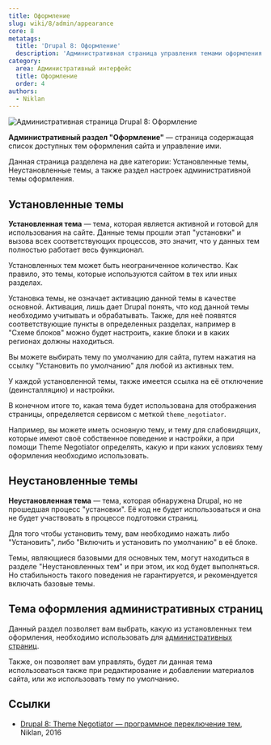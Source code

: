 ```yaml
---
title: Оформление
slug: wiki/8/admin/appearance
core: 8
metatags:
  title: 'Drupal 8: Оформление'
  description: 'Административная страница управления темами оформления сайта.'
category:
  area: Административный интерфейс
  title: Оформление
  order: 4
authors:
  - Niklan
---
```


![Административная страница Drupal 8: Оформление](https://i.imgur.com/yogCm5Z.png)

**Административный раздел "Оформление"** — страница содержащая список доступных тем оформления сайта и управление ими.

Данная страница разделена на две категории: Установленные темы, Неустановленные темы, а также раздел настроек административной темы оформления.

## Установленные темы

**Установленная тема** — тема, которая является активной и готовой для использования на сайте. Данные темы прошли этап "установки" и вызова всех соответствующих процессов, это значит, что у данных тем полностью работает весь функционал.

Установленных тем может быть неограниченное количество. Как правило, это темы, которые используются сайтом в тех или иных разделах.

Установка темы, не означает активацию данной темы в качестве основной. Активация, лишь дает Drupal понять, что код данной темы необходимо учитывать и обрабатывать. Также, для неё появятся соответствующие пункты в определенных разделах, например в "Схеме блоков" можно будет настроить, какие блоки и в каких регионах должны находиться.

Вы можете выбирать тему по умолчанию для сайта, путем нажатия на ссылку "Установить по умолчанию" для любой из активных тем.

У каждой установленной темы, также имеется ссылка на её отключение (деинсталляцию) и настройки.

<Aside>

В конечном итоге то, какая тема будет использована для отображения страницы, определяется сервисом с меткой `theme_negotiator`.

Например, вы можете иметь основную тему, и тему для слабовидящих, которые имеют своё собственное поведение и настройки, а при помощи Theme Negotiator определять, какую и при каких условиях тему оформления необходимо использовать.

</Aside>

## Неустановленные темы

**Неустановленная тема** — тема, которая обнаружена Drupal, но не прошедшая процесс "установки". Её код не будет использоваться и она не будет участвовать в процессе подготовки страниц.

Для того чтобы установить тему, вам необходимо нажать либо "Установить", либо "Включить и установить по умолчанию" в её блоке.

Темы, являющиеся базовыми для основных тем, могут находиться в разделе "Неустановленных тем" и при этом, их код будет выполняться. Но стабильность такого поведения не гарантируется, и рекомендуется включать базовые темы.

## Тема оформления административных страниц

Данный раздел позволяет вам выбрать, какую из установленных тем оформления, необходимо использовать для [административных страниц](../index.md).

Также, он позволяет вам управлять, будет ли данная тема использоваться также при редактирование и добавлении материалов сайта, или же использовать тему по умолчанию.

## Ссылки

- [Drupal 8: Theme Negotiator — программное переключение тем](https://niklan.net/blog/126), Niklan, 2016
